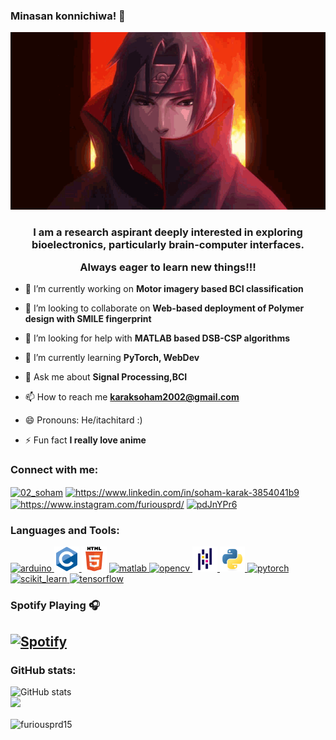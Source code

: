 ### Minasan konnichiwa! 👋
![HI there](itachi-uchiha-naruto.gif)

<h3 align="center">
I am a research aspirant deeply interested in exploring bioelectronics, particularly brain-computer interfaces.

Always eager to learn new things!!!

</h3>

- 🔭 I’m currently working on **Motor imagery based BCI classification**
- 👯 I’m looking to collaborate on **Web-based deployment of Polymer design with SMILE fingerprint**
- 🤔 I’m looking for help with **MATLAB based DSB-CSP algorithms**
- 🌱 I’m currently learning **PyTorch, WebDev**

- 💬 Ask me about **Signal Processing,BCI**

- 📫 How to reach me **karaksoham2002@gmail.com**
- 😄 Pronouns: He/itachitard :)

- ⚡ Fun fact **I really love anime**


<h3 align="left">Connect with me:</h3>
<p align="left">

<a href="https://twitter.com/02_soham" target="blank"><img align="center" src="https://raw.githubusercontent.com/rahuldkjain/github-profile-readme-generator/master/src/images/icons/Social/twitter.svg" alt="02_soham" height="30" width="40" /></a>
<a href="https://linkedin.com/in/https://www.linkedin.com/in/soham-karak-3854041b9" target="blank"><img align="center" src="https://raw.githubusercontent.com/rahuldkjain/github-profile-readme-generator/master/src/images/icons/Social/linked-in-alt.svg" alt="https://www.linkedin.com/in/soham-karak-3854041b9" height="30" width="40" /></a>
<a href="https://instagram.com/https://www.instagram.com/furiousprd/" target="blank"><img align="center" src="https://raw.githubusercontent.com/rahuldkjain/github-profile-readme-generator/master/src/images/icons/Social/instagram.svg" alt="https://www.instagram.com/furiousprd/" height="30" width="40" /></a>
<a href="https://discord.gg/pdJnYPr6" target="blank"><img align="center" src="https://raw.githubusercontent.com/rahuldkjain/github-profile-readme-generator/master/src/images/icons/Social/discord.svg" alt="pdJnYPr6" height="30" width="40" /></a>
</p>

<h3 align="left">Languages and Tools:</h3>
<p align="left"> <a href="https://www.arduino.cc/" target="_blank" rel="noreferrer"> <img src="https://cdn.worldvectorlogo.com/logos/arduino-1.svg" alt="arduino" width="40" height="40"/>  <a href="https://www.cprogramming.com/" target="_blank" rel="noreferrer"> <img src="https://raw.githubusercontent.com/devicons/devicon/master/icons/c/c-original.svg" alt="c" width="40" height="40"/> </a>  <img src="https://raw.githubusercontent.com/devicons/devicon/master/icons/html5/html5-original-wordmark.svg" alt="html5" width="40" height="40"/> </a> <a href="https://www.mathworks.com/" target="_blank" rel="noreferrer"> <img src="https://upload.wikimedia.org/wikipedia/commons/2/21/Matlab_Logo.png" alt="matlab" width="40" height="40"/> </a> <a href="https://opencv.org/" target="_blank" rel="noreferrer"> <img src="https://www.vectorlogo.zone/logos/opencv/opencv-icon.svg" alt="opencv" width="40" height="40"/> </a> <a href="https://pandas.pydata.org/" target="_blank" rel="noreferrer"> <img src="https://raw.githubusercontent.com/devicons/devicon/2ae2a900d2f041da66e950e4d48052658d850630/icons/pandas/pandas-original.svg" alt="pandas" width="40" height="40"/> </a> <a href="https://www.python.org" target="_blank" rel="noreferrer"> <img src="https://raw.githubusercontent.com/devicons/devicon/master/icons/python/python-original.svg" alt="python" width="40" height="40"/> </a> <a href="https://pytorch.org/" target="_blank" rel="noreferrer"> <img src="https://www.vectorlogo.zone/logos/pytorch/pytorch-icon.svg" alt="pytorch" width="40" height="40"/> </a> <a href="https://scikit-learn.org/" target="_blank" rel="noreferrer"> <img src="https://upload.wikimedia.org/wikipedia/commons/0/05/Scikit_learn_logo_small.svg" alt="scikit_learn" width="40" height="40"/> </a>  <a href="https://www.tensorflow.org" target="_blank" rel="noreferrer"> <img src="https://www.vectorlogo.zone/logos/tensorflow/tensorflow-icon.svg" alt="tensorflow" width="40" height="40"/> </a> </p>

### Spotify Playing 🎧
  [![Spotify](https://novatorem-kyzbk7wxl-bardiesel.vercel.app/api/spotify)](https://open.spotify.com/track/5sbkFKdxVQ2FgEjKMvrHAL?si=9ea64ff0223d42f9)
---

### GitHub stats:
![GitHub stats](https://github-readme-stats.vercel.app/api?username=furiousprd15&count_private=true&theme=radical&show_icons=true) <br>
<img src="https://github-readme-stats.vercel.app/api/top-langs/?username=furiousprd15" />
<p><img align="center" src="https://github-readme-streak-stats.herokuapp.com/?user=furiousprd15&" alt="furiousprd15" /></p>

